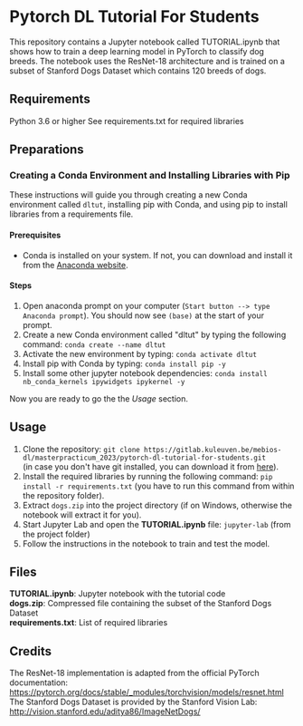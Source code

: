 # Pytorch DL Tutorial For Students

This repository contains a Jupyter notebook called TUTORIAL.ipynb that shows how to train a deep learning model in PyTorch to classify dog breeds. The notebook uses the ResNet-18 architecture and is trained on a subset of Stanford Dogs Dataset which contains 120 breeds of dogs.

## Requirements
Python 3.6 or higher
See requirements.txt for required libraries

## Preparations

### Creating a Conda Environment and Installing Libraries with Pip

These instructions will guide you through creating a new Conda environment called `dltut`, installing pip with Conda, and using pip to install libraries from a requirements file.

#### Prerequisites

- Conda is installed on your system. If not, you can download and install it from the [Anaconda website](https://www.anaconda.com/products/individual).

#### Steps

1. Open anaconda prompt on your computer (`Start button --> type Anaconda prompt`). You should now see `(base)` at the start of your prompt.
2. Create a new Conda environment called "dltut" by typing the following command: `conda create --name dltut`
3. Activate the new environment by typing: `conda activate dltut`
4. Install pip with Conda by typing: `conda install pip -y`  
5. Install some other jupyter notebook dependencies: `conda install nb_conda_kernels ipywidgets ipykernel -y`  
  
Now you are ready to go the the *Usage* section.  

## Usage
1. Clone the repository:
`git clone https://gitlab.kuleuven.be/mebios-dl/masterpracticum_2023/pytorch-dl-tutorial-for-students.git`  
(in case you don't have git installed, you can download it from [here](https://git-scm.com/download/win)).  
2. Install the required libraries by running the following command:
`pip install -r requirements.txt` (you have to run this command from within the repository folder).  
3. Extract `dogs.zip` into the project directory (if on Windows, otherwise the notebook will extract it for you).  
4. Start Jupyter Lab and open the **TUTORIAL.ipynb** file: `jupyter-lab` (from the project folder)  
5. Follow the instructions in the notebook to train and test the model.

## Files
**TUTORIAL.ipynb**: Jupyter notebook with the tutorial code  
**dogs.zip**: Compressed file containing the subset of the Stanford Dogs Dataset  
**requirements.txt**: List of required libraries  

## Credits
The ResNet-18 implementation is adapted from the official PyTorch documentation: https://pytorch.org/docs/stable/_modules/torchvision/models/resnet.html
The Stanford Dogs Dataset is provided by the Stanford Vision Lab: http://vision.stanford.edu/aditya86/ImageNetDogs/
